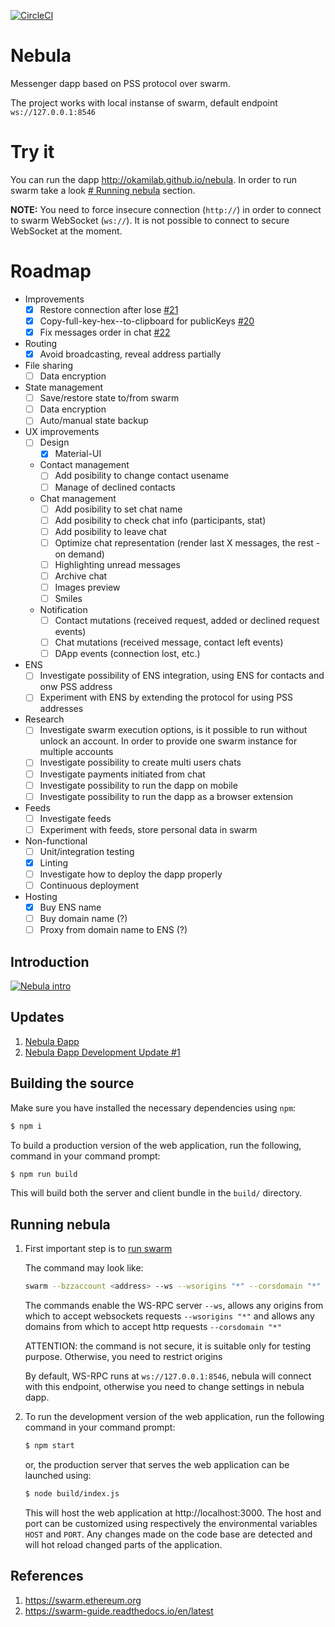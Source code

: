 [![CircleCI](https://circleci.com/gh/okamilab/nebula/tree/master.svg?style=svg)](https://circleci.com/gh/okamilab/nebula/tree/master)

# Nebula
Messenger dapp based on PSS protocol over swarm.

The project works with local instanse of swarm, default endpoint `ws://127.0.0.1:8546`

# Try it
You can run the dapp http://okamilab.github.io/nebula. In order to run swarm take a look [# Running nebula](https://github.com/okamilab/nebula#running-nebula) section.

**NOTE:** You need to force insecure connection (`http://`) in order to connect to swarm WebSocket (`ws://`). It is not possible to connect to secure WebSocket at the moment.

# Roadmap
* Improvements
	* [x] Restore connection after lose [#21](https://github.com/okamilab/nebula/issues/21)
	* [x] Copy-full-key-hex--to-clipboard for publicKeys [#20](https://github.com/okamilab/nebula/issues/20)
	* [x] Fix messages order in chat [#22](https://github.com/okamilab/nebula/issues/22)
	
* Routing
	* [x] Avoid broadcasting, reveal address partially

* File sharing
	* [ ] Data encryption
	
* State management
	* [ ] Save/restore state to/from swarm
	* [ ] Data encryption
	* [ ] Auto/manual state backup

* UX improvements
	* [ ] Design
		* [x] Material-UI
	* Contact management
		* [ ] Add posibility to change contact usename
		* [ ] Manage of declined contacts
	* Chat management
		* [ ] Add posibility to set chat name
		* [ ] Add posibility to check chat info (participants, stat)
		* [ ] Add posibility to leave chat
		* [ ] Optimize chat representation (render last X messages, the rest - on demand)
		* [ ] Highlighting unread messages
		* [ ] Archive chat
		* [ ] Images preview
		* [ ] Smiles
	* Notification
		* [ ] Contact mutations (received request, added or declined request events)
		* [ ] Chat mutations (received message, contact left events)
		* [ ] DApp events (connection lost, etc.)
		
* ENS
	* [ ] Investigate possibility of ENS integration, using ENS for contacts and onw PSS address
	* [ ] Experiment with ENS by extending the protocol for using PSS addresses
	
* Research
	* [ ] Investigate swarm execution options, is it possible to run without unlock an account. In order to provide one swarm instance for multiple accounts
	* [ ] Investigate possibility to create multi users chats
	* [ ] Investigate payments initiated from chat
	* [ ] Investigate possibility to run the dapp on mobile
	* [ ] Investigate possibility to run the dapp as a browser extension
	
* Feeds
	* [ ] Investigate feeds
	* [ ] Experiment with feeds, store personal data in swarm

* Non-functional
	* [ ] Unit/integration testing
	* [x] Linting
	* [ ] Investigate how to deploy the dapp properly
	* [ ] Continuous deployment

* Hosting
	* [x] Buy ENS name
	* [ ] Buy domain name (?)
	* [ ] Proxy from domain name to ENS (?)

## Introduction
[![Nebula intro](https://img.youtube.com/vi/RKPL8Njbu84/0.jpg)](https://www.youtube.com/watch?v=RKPL8Njbu84)

## Updates
1. [Nebula Ðapp](https://medium.com/okami-lab/nebula-%C3%B0app-870dc7602deb)
2. [Nebula Ðapp Development Update #1](https://medium.com/okami-lab/nebula-%C3%B0app-development-update-1-ad4182978013)

## Building the source
Make sure you have installed the necessary dependencies using `npm`:

```sh
$ npm i
```

To build a production version of the web application, run the following,
command in your command prompt:

```sh
$ npm run build
```

This will build both the server and client bundle in the `build/`
directory.

## Running nebula
1. First important step is to [run swarm](https://swarm-guide.readthedocs.io/en/latest/gettingstarted.html)

	The command may look like:
	```sh
	swarm --bzzaccount <address> --ws --wsorigins "*" --corsdomain "*"
	```
	The commands enable the WS-RPC server `--ws`, allows any origins from which to accept websockets requests `--wsorigins "*"` and allows any domains from which to accept http requests `--corsdomain "*"`
	
	ATTENTION: the command is not secure, it is suitable only for testing purpose. Otherwise, you need to restrict origins

	By default, WS-RPC runs at `ws://127.0.0.1:8546`, nebula will connect with this endpoint, otherwise you need to change settings in nebula dapp.

2. To run the development version of the web application, run the following
command in your command prompt:

	```sh
	$ npm start
	```
	or, the production server that serves the web
application can be launched using:

	```sh
	$ node build/index.js
	```

	This will host the web application at http://localhost:3000. The host
and port can be customized using respectively the environmental variables
`HOST` and `PORT`. Any changes made on the code base are detected and
will hot reload changed parts of the application.

## References
1. https://swarm.ethereum.org
2. https://swarm-guide.readthedocs.io/en/latest